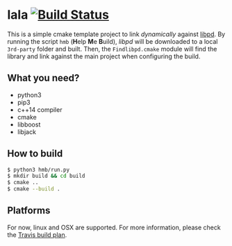 # lala [![Build Status](https://travis-ci.org/benvenutti/lala.svg?branch=master)](https://travis-ci.org/benvenutti/lala)

This is a simple cmake template project to link *dynamically* against [libpd](https://github.com/libpd). By running the script `hmb` (**H**elp **M**e **B**uild), *libpd* will be downloaded to a local `3rd-party` folder and built. Then, the `Findlibpd.cmake` module will find the library and link against the main project when configuring the build.

## What you need?

- python3
- pip3
- c++14 compiler
- cmake
- libboost
- libjack

## How to build

```sh
$ python3 hmb/run.py
$ mkdir build && cd build
$ cmake ..
$ cmake --build .
```

## Platforms

For now, linux and OSX are supported. For more information, please check the [Travis build plan](https://travis-ci.org/benvenutti/lala).
